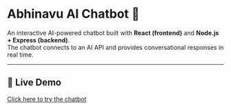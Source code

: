 # Abhinavu AI Chatbot 🤖

An interactive AI-powered chatbot built with **React (frontend)** and **Node.js + Express (backend)**.  
The chatbot connects to an AI API and provides conversational responses in real time.

---

## 🚀 Live Demo
[Click here to try the chatbot](https://ai-chatbot-f3dy.onrender.com)
